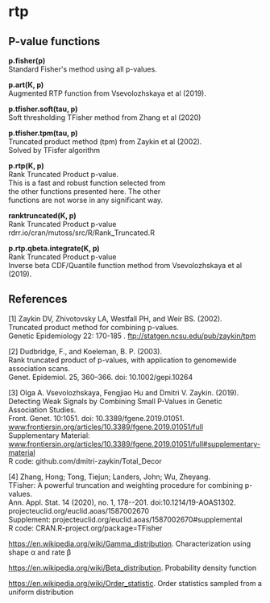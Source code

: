 # rtp

## P-value functions

**p.fisher(p)**  
Standard Fisher's method using all p-values.  

**p.art(K, p)**   
Augmented RTP function from Vsevolozhskaya et al (2019).  

**p.tfisher.soft(tau, p)**   
Soft thresholding TFisher method from Zhang et al (2020)  

**p.tfisher.tpm(tau, p)**   
Truncated product method (tpm) from Zaykin et al (2002).    
Solved by TFisfer algorithm  


**p.rtp(K, p)**   
Rank Truncated Product p-value.  
This is a fast and robust function selected from  
the other functions presented here. The other  
functions are not worse in any significant way.  

**ranktruncated(K, p)**   
Rank Truncated Product p-value  
rdrr.io/cran/mutoss/src/R/Rank_Truncated.R  

**p.rtp.qbeta.integrate(K, p)**    
Rank Truncated Product p-value  
Inverse beta CDF/Quantile function method from Vsevolozhskaya et al (2019).

## References  
[1] Zaykin DV, Zhivotovsky LA, Westfall PH, and Weir BS. (2002).   
Truncated product method for combining p-values.   
Genetic Epidemiology 22: 170-185  .
ftp://statgen.ncsu.edu/pub/zaykin/tpm  

[2] Dudbridge, F., and Koeleman, B. P. (2003).   
Rank truncated product of p-values, with application to genomewide association scans.   
Genet. Epidemiol. 25, 360–366. doi: 10.1002/gepi.10264  

[3] Olga A. Vsevolozhskaya, Fengjiao Hu and Dmitri V. Zaykin. (2019).  
Detecting Weak Signals by Combining Small P-Values in Genetic Association Studies.  
Front. Genet. 10:1051. doi: 10.3389/fgene.2019.01051.  
www.frontiersin.org/articles/10.3389/fgene.2019.01051/full  
Supplementary Material:  
www.frontiersin.org/articles/10.3389/fgene.2019.01051/full#supplementary-material  
R code: github.com/dmitri-zaykin/Total_Decor  

[4] Zhang, Hong; Tong, Tiejun; Landers, John; Wu, Zheyang.  
TFisher: A powerful truncation and weighting procedure for combining p-values.  
Ann. Appl. Stat. 14 (2020), no. 1, 178--201. doi:10.1214/19-AOAS1302.  
projecteuclid.org/euclid.aoas/1587002670  
Supplement: projecteuclid.org/euclid.aoas/1587002670#supplemental  
R code: CRAN.R-project.org/package=TFisher  

https://en.wikipedia.org/wiki/Gamma_distribution. Characterization using shape α and rate β  

https://en.wikipedia.org/wiki/Beta_distribution. Probability density function 

https://en.wikipedia.org/wiki/Order_statistic. Order statistics sampled from a uniform distribution  
